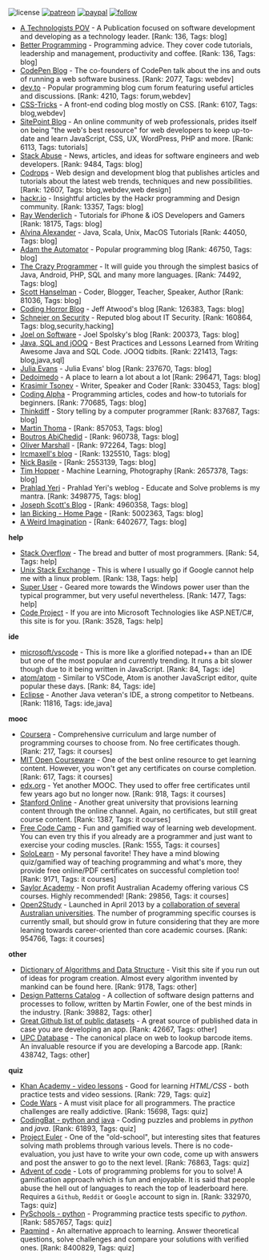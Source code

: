 ![license](https://img.shields.io/github/license/prahladyeri/siterank-stats.svg)
[![patreon](https://img.shields.io/badge/Patreon-brown.svg?logo=patreon)](https://www.patreon.com/prahladyeri)
[![paypal](https://img.shields.io/badge/PayPal-blue.svg?logo=paypal)](https://www.paypal.com/cgi-bin/webscr?cmd=_s-xclick&hosted_button_id=JM8FUXNFUK6EU)
[![follow](https://img.shields.io/twitter/follow/prahladyeri.svg?style=social)](https://twitter.com/prahladyeri)

- [A Technologists POV](https://medium.com/a-technologists-pov) - A Publication focused on software development and developing as a technology leader. [Rank: 136, Tags: blog]
- [Better Programming](https://medium.com/better-programming) - Programming advice. They cover code tutorials, leadership and management, productivity and coffee. [Rank: 136, Tags: blog]
- [CodePen Blog](https://blog.codepen.io/) - The co-founders of CodePen talk about the ins and outs of running a web software business. [Rank: 2077, Tags: webdev]
- [dev.to](https://dev.to/) - Popular programming blog cum forum featuring useful articles and discussions. [Rank: 4210, Tags: forum,webdev]
- [CSS-Tricks](https://css-tricks.com/) - A front-end coding blog mostly on CSS. [Rank: 6107, Tags: blog,webdev]
- [SitePoint Blog](https://www.sitepoint.com/blog/) - An online community of web professionals, prides itself on being "the web's best resource" for web developers to keep up-to-date and learn JavaScript, CSS, UX, WordPress, PHP and more. [Rank: 6113, Tags: tutorials]
- [Stack Abuse](https://stackabuse.com/) - News, articles, and ideas for software engineers and web developers. [Rank: 9484, Tags: blog]
- [Codrops](https://tympanus.net/codrops/) - Web design and development blog that publishes articles and tutorials about the latest web trends, techniques and new possibilities. [Rank: 12607, Tags: blog,webdev,web design]
- [hackr.io](https://hackr.io/blog) - Insightful articles by the Hackr programming and Design community. [Rank: 13357, Tags: blog]
- [Ray Wenderlich](https://www.raywenderlich.com/) - Tutorials for iPhone & iOS Developers and Gamers [Rank: 18175, Tags: blog]
- [Alvina Alexander](https://alvinalexander.com/) - Java, Scala, Unix, MacOS Tutorials [Rank: 44050, Tags: blog]
- [Adam the Automator](https://adamtheautomator.com/) - Popular programming blog [Rank: 46750, Tags: blog]
- [The Crazy Programmer](https://www.thecrazyprogrammer.com/) - It will guide you through the simplest basics of Java, Android, PHP, SQL and many more languages. [Rank: 74492, Tags: blog]
- [Scott Hanselman](https://www.hanselman.com/) - Coder, Blogger, Teacher, Speaker, Author [Rank: 81036, Tags: blog]
- [Coding Horror Blog](https://blog.codinghorror.com/) - Jeff Atwood's blog [Rank: 126383, Tags: blog]
- [Schneier on Security](https://www.schneier.com/) - Reputed blog about IT Security. [Rank: 160864, Tags: blog,security,hacking]
- [Joel on Software](https://www.joelonsoftware.com/) - Joel Spolsky's blog [Rank: 200373, Tags: blog]
- [Java, SQL and jOOQ](https://blog.jooq.org/) - Best Practices and Lessons Learned from Writing Awesome Java and SQL Code. JOOQ tidbits. [Rank: 221413, Tags: blog,java,sql]
- [Julia Evans](https://jvns.ca/) - Julia Evans' blog [Rank: 237670, Tags: blog]
- [Dedoimedo](https://www.dedoimedo.com/) - A place to learn a lot about a lot [Rank: 296471, Tags: blog]
- [Krasimir Tsonev](https://krasimirtsonev.com/) - Writer, Speaker and Coder [Rank: 330453, Tags: blog]
- [Coding Alpha](https://www.codingalpha.com/) - Programming articles, codes and how-to tutorials for beginners. [Rank: 770685, Tags: blog]
- [Thinkdiff](https://thinkdiff.net/) - Story telling by a computer programmer [Rank: 837687, Tags: blog]
- [Martin Thoma](https://martin-thoma.com/) -  [Rank: 857053, Tags: blog]
- [Boutros AbiChedid](https://bacsoftwareconsulting.com/blog/index.php/about/) -  [Rank: 960738, Tags: blog]
- [Oliver Marshall](https://olivermarshall.net/) -  [Rank: 972264, Tags: blog]
- [Ircmaxell's blog](https://blog.ircmaxell.com/) -  [Rank: 1325510, Tags: blog]
- [Nick Basile](https://nick-basile.com/) -  [Rank: 2553139, Tags: blog]
- [Tim Hopper](https://tdhopper.com/) - Machine Learning, Photography [Rank: 2657378, Tags: blog]
- [Prahlad Yeri](https://prahladyeri.com) - Prahlad Yeri's weblog - Educate and Solve problems is my mantra. [Rank: 3498775, Tags: blog]
- [Joseph Scott's Blog](https://blog.josephscott.org/) -  [Rank: 4960358, Tags: blog]
- [Ian Bicking - Home Page](https://www.ianbicking.org/) -  [Rank: 5002363, Tags: blog]
- [A Weird Imagination](https://aweirdimagination.net/) -  [Rank: 6402677, Tags: blog]

**help**

- [Stack Overflow](https://stackoverflow.com) - The bread and butter of most programmers. [Rank: 54, Tags: help]
- [Unix Stack Exchange](https://unix.stackexchange.com) - This is where I usually go if Google cannot help me with a linux problem. [Rank: 138, Tags: help]
- [Super User](https://superuser.com) - Geared more towards the Windows power user than the typical programmer, but very useful nevertheless. [Rank: 1477, Tags: help]
- [Code Project](https://www.codeproject.com) - If you are into Microsoft Technologies like ASP.NET/C#, this site is for you. [Rank: 3528, Tags: help]

**ide**

- [microsoft/vscode](https://github.com/microsoft/vscode) - This is more like a glorified notepad++ than an IDE but one of the most popular and currently trending. It runs a bit slower though due to it being written in JavaScript. [Rank: 84, Tags: ide]
- [atom/atom](https://github.com/atom/atom) - Similar to VSCode, Atom is another JavaScript editor, quite popular these days. [Rank: 84, Tags: ide]
- [Eclipse](https://eclipse.org) - Another Java veteran's IDE, a strong competitor to Netbeans. [Rank: 11816, Tags: ide,java]

**mooc**

- [Coursera](https://www.coursera.org/) - Comprehensive curriculum and large number of programming courses to choose from. No free certificates though. [Rank: 217, Tags: it courses]
- [MIT Open Courseware](https://ocw.mit.edu) - One of the best online resource to get learning content. However, you won't get any certificates on course completion. [Rank: 617, Tags: it courses]
- [edx.org](https://courses.edx.org/) - Yet another MOOC. They used to offer free certificates until few years ago but no longer now. [Rank: 918, Tags: it courses]
- [Stanford Online](http://online.stanford.edu/) - Another great university that provisions learning content through the online channel. Again, no certificates, but still great course content. [Rank: 1387, Tags: it courses]
- [Free Code Camp](https://www.freecodecamp.org/) - Fun and gamified way of learning web development. You can even try this if you already are a programmer and just want to exercise your coding muscles. [Rank: 1555, Tags: it courses]
- [SoloLearn](https://www.sololearn.com) - My personal favorite! They have a mind blowing quiz/gamified way of teaching programming and what's more, they provide free online/PDF certificates on successful completion too! [Rank: 9171, Tags: it courses]
- [Saylor Academy](https://learn.saylor.org) - Non profit Australian Academy offering various CS courses. Highly recommended! [Rank: 29856, Tags: it courses]
- [Open2Study](https://www.open2study.com) - Launched in April 2013 by a [collaboration of several Australian universities](http://www.thegoodmooc.com/2013/06/a-review-of-open2study.html). The number of programming specific courses is currently small, but should grow in future considering that they are more leaning towards career-oriented than core academic courses. [Rank: 954766, Tags: it courses]

**other**

- [Dictionary of Algorithms and Data Structure](http://xlinux.nist.gov/dads/) - Visit this site if you run out of ideas for program creation. Almost every algorithm invented by mankind can be found here. [Rank: 9178, Tags: other]
- [Design Patterns Catalog](http://martinfowler.com/eaaCatalog/) - A collection of software design patterns and processes to follow, written by Martin Fowler, one of the best minds in the industry. [Rank: 39882, Tags: other]
- [Great Github list of public datasets](http://www.datasciencecentral.com/profiles/blogs/great-github-list-of-public-data-sets) - A great source of published data in case you are developing an app. [Rank: 42667, Tags: other]
- [UPC Database](https://www.upcdatabase.com/itemform.asp) - The canonical place on web to lookup barcode items. An invaluable resource if you are developing a Barcode app. [Rank: 438742, Tags: other]

**quiz**

- [Khan Academy - video lessons](https://www.khanacademy.org/) - Good for learning *HTML/CSS* - both practice tests and video sessions. [Rank: 729, Tags: quiz]
- [Code Wars](https://www.codewars.com/) - A must visit place for all programmers. The practice challenges are really addictive. [Rank: 15698, Tags: quiz]
- [CodingBat - python and java](https://codingbat.com/) - Coding puzzles and problems in *python* and *java*. [Rank: 61893, Tags: quiz]
- [Project Euler](https://projecteuler.net/) - One of the "old-school", but interesting sites that features solving math problems through various levels. There is no code-evaluation, you just have to write your own code, come up with answers and post the answer to go to the next level. [Rank: 76863, Tags: quiz]
- [Advent of code](https://adventofcode.com/) - Lots of programming problems for you to solve! A gamification approach which is fun and enjoyable. It is said that people abuse the hell out of languages to reach the top of leaderboard here. Requires a `Github`, `Reddit` or `Google` account to sign in. [Rank: 332970, Tags: quiz]
- [PySchools - python](https://www.pyschools.com) - Programming practice tests specific to *python*. [Rank: 5857657, Tags: quiz]
- [Paqmind](https://paqmind.com/) - An alternative approach to learning. Answer theoretical questions, solve challenges and compare your solutions with verified ones. [Rank: 8400829, Tags: quiz]

